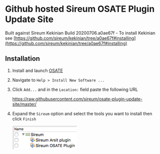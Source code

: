 # Github hosted Sireum OSATE Plugin Update Site

Built against Sireum Kekinian Build 20200706.a0ae67f - To install Kekinian see [https://github.com/sireum/kekinian/tree/a0ae67f#installing](https://github.com/sireum/kekinian/tree/a0ae67f#installing)

## Installation
1. Install and launch [OSATE](http://osate.org/download-and-install.html)
2. Navigate to ``Help > Install New Software ...``
3. Click ``Add...`` and in the ``Location:`` field paste the following URL

    https://raw.githubusercontent.com/sireum/osate-plugin-update-site/master/
  
4. Expand the ``Sireum`` option and select the tools you want to install then click ``Finish``

   ![tool-options](resources/tool-options.png)
